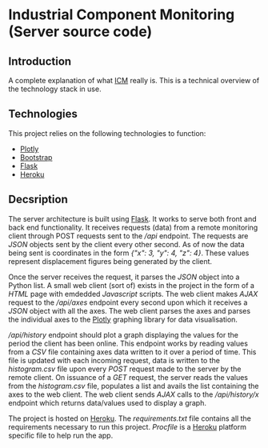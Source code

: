 # Industrial Component Monitoring (Server source code)

## Introduction

A complete explanation of what [ICM](https://skytoptechnologies.com/consultancy/industrial-condition-monitoring "ICM") really is. This is a technical overview of the technology stack in use.

## Technologies

This project relies on the following technologies to function:

* [Plotly](https://plot.ly/javascript/ "Plotly")
* [Bootstrap](https://getbootstrap.com/ "Bootstrap") 
* [Flask](flask.pocoo.org/ "Flask")
* [Heroku](https://www.heroku.com/ "Heroku")

## Decsription

The server architecture is built using [Flask](flask.pocoo.org/ "Flask"). It works to serve both front and back end functionality. It receives requests (data) from a remote monitoring client through POST requests sent to the */api* endpoint. The requests are _JSON_ objects sent by the client every other second. As of now the data being sent is coordinates in the form *{"x": 3, "y": 4, "z": 4}*.
These values represent displacement figures being generated by the client.

Once the server receives the request, it parses the _JSON_ object into a Python list. A small web client (sort of) exists in the project in the form of a _HTML_ page with emdedded _Javascript_ scripts. The web client makes *AJAX* request to the */api/axes* endpoint every second upon which it receives a *JSON* object with all the axes. The web client parses the axes and parses the individual axes to the [Plotly](https://plot.ly/javascript/ "Plotly") graphing library for data visualisation.

*/api/history* endpoint should plot a graph displaying the values for the period the client has been online. This endpoint works by reading values from a *CSV* file containing axes data written to it over a period of time. This file is updated with each incoming request, data is written to the *histogram.csv* file upon every *POST* request made to the server by the remote client. On issuance of a *GET* request, the server reads the values from the *histogram.csv* file, populates a list and avails the list containing the axes to the web client. The web client sends *AJAX* calls to the */api/history/x* endpoint which returns data/values used to display a graph.

The project is hosted on [Heroku](https://www.heroku.com/ "Heroku"). The *requirements.txt* file contains all the requirements necessary to run this project. *Procfile* is a [Heroku](https://www.heroku.com/ "Heroku") platform specific file to help run the app.